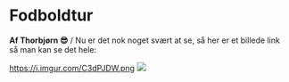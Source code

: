 # Fodboldtur
**Af Thorbjørn 😎**
/
Nu er det nok noget svært at se, så her er et billede link så man kan se det hele:

https://i.imgur.com/C3dPJDW.png 
<img src="https://i.imgur.com/C3dPJDW.png">

